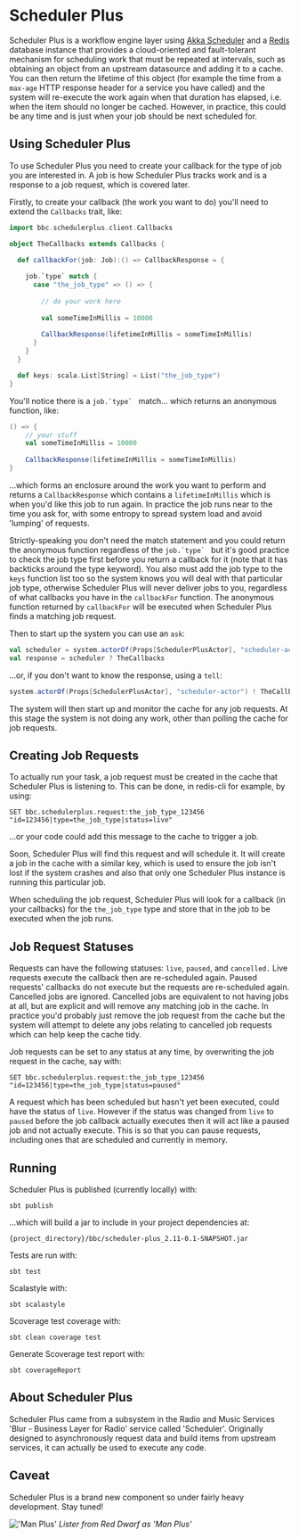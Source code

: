 # Scheduler Plus

Scheduler Plus is a workflow engine layer using 
[Akka Scheduler](http://doc.akka.io/docs/akka/snapshot/java/scheduler.html) 
and a [Redis](http://redis.io/) database instance that provides a 
cloud-oriented and fault-tolerant mechanism for scheduling work that 
must be repeated at intervals, such as obtaining an object from an 
upstream datasource and adding it to a cache. You can then return the 
lifetime of this object (for example the time from a `max-age` HTTP 
response header for a service you have called) and the system will 
re-execute the work again when that duration has elapsed, i.e. when the 
item should no longer be cached. However, in practice, this could be any 
time and is just when your job should be next scheduled for.

## Using Scheduler Plus

To use Scheduler Plus you need to create your callback for the type of
job you are interested in. A job is how Scheduler Plus tracks work and 
is a response to a job request, which is covered later.
 
Firstly, to create your callback (the work you want to do) you'll need 
to extend the `Callbacks` trait, like:

```scala
import bbc.schedulerplus.client.Callbacks

object TheCallbacks extends Callbacks {
  
  def callbackFor(job: Job):() => CallbackResponse = {

    job.`type` match {
      case "the_job_type" => () => {
        
        // do your work here
        
        val someTimeInMillis = 10000
        
        CallbackResponse(lifetimeInMillis = someTimeInMillis)
      }
    }
  }

  def keys: scala.List[String] = List("the_job_type")
}
```

You'll notice there is a ``job.`type` `` match... which returns an 
anonymous function, like:

```scala
() => {
    // your stuff
    val someTimeInMillis = 10000
    
    CallbackResponse(lifetimeInMillis = someTimeInMillis)
}
```

...which forms an enclosure around the work you want to perform and 
returns a `CallbackResponse` which contains a `lifetimeInMillis` which
is when you'd like this job to run again. In practice the job runs near
to the time you ask for, with some entropy to spread system load and
avoid 'lumping' of requests.

Strictly-speaking you don't need the match statement and you could 
return the anonymous function regardless of the ``job.`type` `` but 
it's good practice to check the job type first before you return a 
callback for it (note that it has backticks around the type keyword). 
You also must add the job type to the `keys` function list too so the 
system knows you will deal with that particular job type, otherwise 
Scheduler Plus will never deliver jobs to you, regardless of what 
callbacks you have in the `callbackFor` function. The anonymous function 
returned by `callbackFor` will be executed when Scheduler Plus finds a 
matching job request.

Then to start up the system you can use an `ask`:


```scala
val scheduler = system.actorOf(Props[SchedulerPlusActor], "scheduler-actor")
val response = scheduler ? TheCallbacks
```

...or, if you don't want to know the response, using a `tell`:

```scala
system.actorOf(Props[SchedulerPlusActor], "scheduler-actor") ! TheCallbacks
```

The system will then start up and monitor the cache for any job requests. 
At this stage the system is not doing any work, other than polling the 
cache for job requests.

## Creating Job Requests

To actually run your task, a job request must be created in the cache 
that Scheduler Plus is listening to. This can be done, in redis-cli for 
example, by using:

```
SET bbc.schedulerplus.request:the_job_type_123456 "id=123456|type=the_job_type|status=live"
```

...or your code could add this message to the cache to trigger a job.

Soon, Scheduler Plus will find this request and will schedule it. 
It will create a job in the cache with a similar key, which is used to 
ensure the job isn't lost if the system crashes and also that only one 
Scheduler Plus instance is running this particular job. 

When scheduling the job request, Scheduler Plus will look for a callback 
(in your callbacks) for the `the_job_type` type and store that in the 
job to be executed when the job runs.

## Job Request Statuses

Requests can have the following statuses: `live`, `paused`, and 
`cancelled.` Live requests execute the callback then are re-scheduled 
again. Paused requests' callbacks do not execute but the requests are 
re-scheduled again. Cancelled jobs are ignored. Cancelled jobs are 
equivalent to not having jobs at all, but are explicit and will remove 
any matching job in the cache. In practice you'd probably just remove 
the job request from the cache but the system will attempt to delete any 
jobs relating to cancelled job requests which can help keep the cache 
tidy.

Job requests can be set to any status at any time, by overwriting the 
job request in the cache, say with:

```
SET bbc.schedulerplus.request:the_job_type_123456 "id=123456|type=the_job_type|status=paused"
```

A request which has been scheduled but hasn't yet been executed, could
have the status of `live`. However if the status was changed from `live` 
to `paused` before the job callback actually executes then it will act 
like a paused job and not actually execute. This is so that you can 
pause requests, including ones that are scheduled and currently in 
memory.

## Running

Scheduler Plus is published (currently locally) with:

```
sbt publish
```

...which will build a jar to include in your project dependencies at:
 
```
{project_directory}/bbc/scheduler-plus_2.11-0.1-SNAPSHOT.jar
```

Tests are run with:

```
sbt test
```

Scalastyle with:

```
sbt scalastyle
```

Scoverage test coverage with:

```
sbt clean coverage test
```

Generate Scoverage test report with:

```
sbt coverageReport
```

## About Scheduler Plus

Scheduler Plus came from a subsystem in the Radio and Music Services 
'Blur - Business Layer for Radio' service called 'Scheduler'. Originally 
designed to asynchronously request data and build items from upstream 
services, it can actually be used to execute any code.

## Caveat

Scheduler Plus is a brand new component so under fairly heavy 
development. Stay tuned!

![&#039;Man Plus&#039;](http://i.imgur.com/IrJFFJ4.jpg)
_Lister from Red Dwarf as 'Man Plus'_